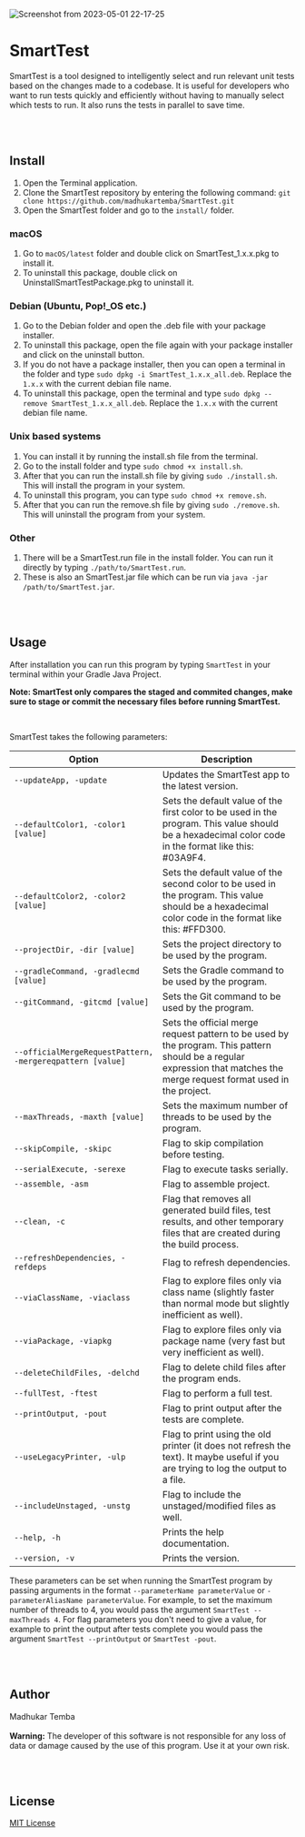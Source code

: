 ![Screenshot from 2023-05-01 22-17-25](https://user-images.githubusercontent.com/97425422/235490775-64635864-36a1-44dc-b7f8-66648f7658be.png)


# SmartTest

<p> SmartTest is a tool designed to intelligently select and run relevant unit tests based on the changes made to a codebase. It is useful for developers who want to run tests quickly and efficiently without having to manually select which tests to run. It also runs the tests in parallel to save time.</p>

<br><br>

## Install

<ol>
<li>Open the Terminal application.</li>
<li>Clone the SmartTest repository by entering the following command: <code>git clone https://github.com/madhukartemba/SmartTest.git</code></li>
<li>Open the SmartTest folder and go to the <code>install/</code> folder.</li>
</ol>

### macOS

<ol>
<li>Go to <code>macOS/latest</code> folder and double click on SmartTest_1.x.x.pkg to install it.</li>
<li>To uninstall this package, double click on UninstallSmartTestPackage.pkg to uninstall it.</li>
</ol>

### Debian (Ubuntu, Pop!\_OS etc.)

<ol>
<li>Go to the Debian folder and open the .deb file with your package installer.</li>
<li>To uninstall this package, open the file again with your package installer and click on the uninstall button.</li>
<li>If you do not have a package installer, then you can open a terminal in the folder and type <code>sudo dpkg -i SmartTest_1.x.x_all.deb</code>. Replace the <code>1.x.x</code> with the current debian file name.</li>
<li>To uninstall this package, open the terminal and type <code>sudo dpkg --remove SmartTest_1.x.x_all.deb</code>.  Replace the <code>1.x.x</code> with the current debian file name.</li>
</ol>

### Unix based systems

<ol>
<li>You can install it by running the install.sh file from the terminal.</li>
<li>Go to the install folder and type <code>sudo chmod +x install.sh</code>.</li>
<li>After that you can run the install.sh file by giving <code>sudo ./install.sh</code>. This will install the program in your system.</li>
<li>To uninstall this program, you can type <code>sudo chmod +x remove.sh</code>.</li>
<li>After that you can run the remove.sh file by giving <code>sudo ./remove.sh</code>. This will uninstall the program from your system.</li>
</ol>

### Other

<ol>
<li>There will be a SmartTest.run file in the install folder. You can run it directly by typing <code>./path/to/SmartTest.run</code>.</li>
<li>These is also an SmartTest.jar file which can be run via <code>java -jar /path/to/SmartTest.jar</code>.</li>
</ol>

<br><br>

## Usage

<p>After installation you can run this program by typing <code>SmartTest</code> in your terminal within your Gradle Java Project.</p>
<p><b>Note: SmartTest only compares the staged and commited changes, make sure to stage or commit the necessary files before running SmartTest.</b></p>
<br>

<p>SmartTest takes the following parameters:</p>

<table> <thead> <tr> <th>Option</th> <th>Description</th> </tr></thead> <tbody><tr> <td><code>--updateApp, -update</code></td><td>Updates the SmartTest app to the latest version.</td></tr><tr> <td><code>--defaultColor1, -color1 [value]</code></td><td>Sets the default value of the first color to be used in the program. This value should be a hexadecimal color code in the format like this: #03A9F4.</td></tr><tr> <td><code>--defaultColor2, -color2 [value]</code></td><td>Sets the default value of the second color to be used in the program. This value should be a hexadecimal color code in the format like this: #FFD300.</td></tr><tr> <td><code>--projectDir, -dir [value]</code></td><td>Sets the project directory to be used by the program.</td></tr><tr> <td><code>--gradleCommand, -gradlecmd [value]</code></td><td>Sets the Gradle command to be used by the program.</td></tr><tr> <td><code>--gitCommand, -gitcmd [value]</code></td><td>Sets the Git command to be used by the program.</td></tr><tr> <td><code>--officialMergeRequestPattern, -mergereqpattern [value]</code></td><td>Sets the official merge request pattern to be used by the program. This pattern should be a regular expression that matches the merge request format used in the project.</td></tr><tr> <td><code>--maxThreads, -maxth [value]</code></td><td>Sets the maximum number of threads to be used by the program.</td></tr><tr> <td><code>--skipCompile, -skipc</code></td><td>Flag to skip compilation before testing.</td></tr><tr> <td><code>--serialExecute, -serexe</code></td><td>Flag to execute tasks serially.</td></tr><tr> <td><code>--assemble, -asm</code></td><td>Flag to assemble project.</td></tr><tr> <td><code>--clean, -c</code></td><td>Flag that removes all generated build files, test results, and other temporary files that are created during the build process.</td></tr><tr> <td><code>--refreshDependencies, -refdeps</code></td><td>Flag to refresh dependencies.</td></tr><tr> <td><code>--viaClassName, -viaclass</code></td><td>Flag to explore files only via class name (slightly faster than normal mode but slightly inefficient as well). </td></tr><tr> <td><code>--viaPackage, -viapkg</code></td><td>Flag to explore files only via package name (very fast but very inefficient as well).</td></tr><tr><td><code>--deleteChildFiles, -delchd</code></td><td>Flag to delete child files after the program ends.</td></tr><tr> <td><code>--fullTest, -ftest</code></td><td>Flag to perform a full test.</td></tr><tr> <td><code>--printOutput, -pout</code></td><td>Flag to print output after the tests are complete.</td></tr><tr><td><code>--useLegacyPrinter, -ulp</code></td><td>Flag to print using the old printer (it does not refresh the text). It maybe useful if you are trying to log the output to a file.</td></tr><tr> <td><code>--includeUnstaged, -unstg</code></td><td>Flag to include the unstaged/modified files as well.</td></tr><tr><td><code>--help, -h</code></td><td>Prints the help documentation.</td></tr><tr> <td><code>--version, -v</code></td><td>Prints the version.</td></tr></tbody></table>

<p>These parameters can be set when running the SmartTest program by passing arguments in the format <code>--parameterName parameterValue</code> or <code>-parameterAliasName parameterValue</code>. For example, to set the maximum number of threads to 4, you would pass the argument <code>SmartTest --maxThreads 4</code>. For flag parameters you don't need to give a value, for example to print the output after tests complete you would pass the argument <code>SmartTest --printOutput</code> or <code>SmartTest -pout</code>.</p>

<br><br>

## Author

Madhukar Temba
<br><br>
**Warning:** The developer of this software is not responsible for any loss of data or damage caused by the use of this program. Use it at your own risk.

<br><br>

## License

[MIT License](https://opensource.org/license/mit)
